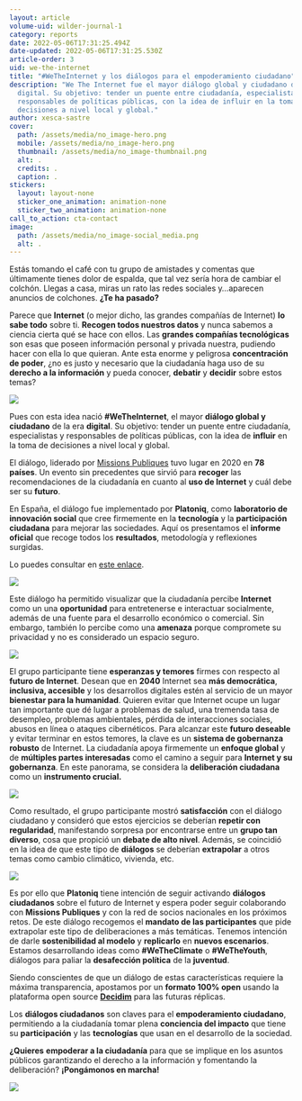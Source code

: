 ```yaml
---
layout: article
volume-uid: wilder-journal-1
category: reports
date: 2022-05-06T17:31:25.494Z
date-updated: 2022-05-06T17:31:25.530Z
article-order: 3
uid: we-the-internet
title: "#WeTheInternet y los diálogos para el empoderamiento ciudadano"
description: "We The Internet fue el mayor diálogo global y ciudadano de la era
  digital. Su objetivo: tender un puente entre ciudadanía, especialistas y
  responsables de políticas públicas, con la idea de influir en la toma de
  decisiones a nivel local y global."
author: xesca-sastre
cover:
  path: /assets/media/no_image-hero.png
  mobile: /assets/media/no_image-hero.png
  thumbnail: /assets/media/no_image-thumbnail.png
  alt: .
  credits: .
  caption: .
stickers:
  layout: layout-none
  sticker_one_animation: animation-none
  sticker_two_animation: animation-none
call_to_action: cta-contact
image:
  path: /assets/media/no_image-social_media.png
  alt: .
---
```

Estás tomando el café con tu grupo de amistades y comentas que últimamente tienes dolor de espalda, que tal vez sería hora de cambiar el colchón. Llegas a casa, miras un rato las redes sociales y…aparecen anuncios de colchones. **¿Te ha pasado?**

Parece que **Internet** (o mejor dicho, las grandes compañías de Internet) **lo sabe todo** sobre ti. **Recogen todos nuestros datos** y nunca sabemos a ciencia cierta qué se hace con ellos. Las **grandes compañías tecnológicas** son esas que poseen información personal y privada nuestra, pudiendo hacer con ella lo que quieran. Ante esta enorme y peligrosa **concentración de poder**, ¿no es justo y necesario que la ciudadanía haga uso de su **derecho a la información** y pueda conocer, **debatir** y **decidir** sobre estos temas?

![](https://miro.medium.com/max/1400/1*4LN1i16edMHQf_3sYdXRAQ.png)

Pues con esta idea nació **\#WeTheInternet**, el mayor **diálogo global y ciudadano** de la era **digital**. Su objetivo: tender un puente entre ciudadanía, especialistas y responsables de políticas públicas, con la idea de **influir** en la toma de decisiones a nivel local y global.

El diálogo, liderado por [Missions Publiques](https://missionspubliques.org/?lang=en) tuvo lugar en 2020 en **78 países**. Un evento sin precedentes que sirvió para **recoger** las recomendaciones de la ciudadanía en cuanto al **uso de Internet** y cuál debe ser su **futuro**.

En España, el diálogo fue implementado por **Platoniq**, como **laboratorio de innovación social** que cree firmemente en la **tecnología** y la **participación ciudadana** para mejorar las sociedades. Aquí os presentamos el **informe oficial** que recoge todos los **resultados**, metodología y reflexiones surgidas.

Lo puedes consultar en [este enlace](http://wetheinternet.platoniq.net/uploads/decidim/attachment/file/92/WTI-report-ES_v1_compressed.pdf).

![](https://miro.medium.com/max/1400/1*viZXWL7og4bkHf7iYGObUA.png)

Este diálogo ha permitido visualizar que la ciudadanía percibe **Internet** como un una **oportunidad** para entretenerse e interactuar socialmente, además de una fuente para el desarrollo económico o comercial. Sin embargo, también lo percibe como una **amenaza** porque compromete su privacidad y no es considerado un espacio seguro.

![](https://miro.medium.com/max/1400/1*xOrVV663digOu7Pd7RGIQw.png)

El grupo participante tiene **esperanzas y temores** firmes con respecto al **futuro de Internet**. Desean que en **2040** Internet sea **más democrática**, **inclusiva, accesible** y los desarrollos digitales estén al servicio de un mayor **bienestar para la humanidad**. Quieren evitar que Internet ocupe un lugar tan importante que dé lugar a problemas de salud, una tremenda tasa de desempleo, problemas ambientales, pérdida de interacciones sociales, abusos en línea o ataques cibernéticos. Para alcanzar este **futuro deseable** y evitar terminar en estos temores, la clave es un **sistema de gobernanza robusto** de Internet. La ciudadanía apoya firmemente un **enfoque global** y de **múltiples partes interesadas** como el camino a seguir para **Internet y su gobernanza**. En este panorama, se considera la **deliberación ciudadana** como un **instrumento crucial.**

![](https://miro.medium.com/max/1400/1*xk7xxzM-atHv1GMpT3JhKA.png)

Como resultado, el grupo participante mostró **satisfacción** con el diálogo ciudadano y consideró que estos ejercicios se deberían **repetir con regularidad**, manifestando sorpresa por encontrarse entre un **grupo tan diverso**, cosa que propició un **debate de alto nivel**. Además, se coincidió en la idea de que este tipo de **diálogos** se deberían **extrapolar** a otros temas como cambio climático, vivienda, etc.

![](https://miro.medium.com/max/1400/1*iN7j_VajSB8P6NpH5f836A.png)

Es por ello que **Platoniq** tiene intención de seguir activando **diálogos ciudadanos** sobre el futuro de Internet y espera poder seguir colaborando con **Missions Publiques** y con la red de socios nacionales en los próximos retos. De este diálogo recogemos el **mandato de las participantes** que pide extrapolar este tipo de deliberaciones a más temáticas. Tenemos intención de darle **sostenibilidad al modelo** y **replicarlo** en **nuevos escenarios**. Estamos desarrollando ideas como **\#WeTheClimate** o **\#WeTheYouth**, diálogos para paliar la **desafección política** de la **juventud**.

Siendo conscientes de que un diálogo de estas características requiere la máxima transparencia, apostamos por un **formato 100% open** usando la plataforma open source **[Decidim](https://decidim.org/)** para las futuras réplicas.

Los **diálogos ciudadanos** son claves para el **empoderamiento ciudadano**, permitiendo a la ciudadanía tomar plena **conciencia del impacto** que tiene su **participación** y las **tecnologías** que usan en el desarrollo de la sociedad.

**¿Quieres** **empoderar a la ciudadanía** para que se implique en los asuntos públicos garantizando el derecho a la información y fomentando la deliberación? **¡Pongámonos en marcha!**

![](https://miro.medium.com/max/1400/1*gu6LFtpSwhnNimP8QsZHHQ.jpeg)